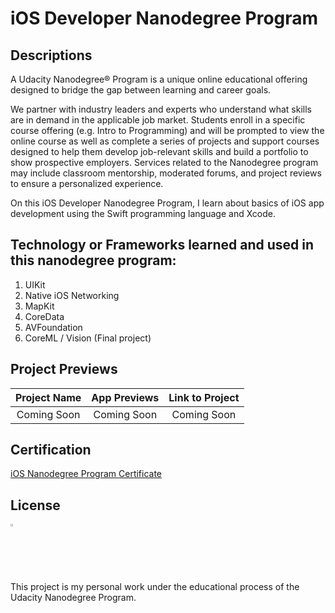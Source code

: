 # iOS Developer Nanodegree Program

## Descriptions

A Udacity Nanodegree® Program is a unique online educational offering designed to bridge the gap between learning and career goals.

We partner with industry leaders and experts who understand what skills are in demand in the applicable job market. Students enroll in a specific course offering (e.g. Intro to Programming) and will be prompted to view the online course as well as complete a series of projects and support courses designed to help them develop job-relevant skills and build a portfolio to show prospective employers. Services related to the Nanodegree program may include classroom mentorship, moderated forums, and project reviews to ensure a personalized experience.

On this iOS Developer Nanodegree Program, I learn about basics of iOS app development using the Swift programming language and Xcode.

## Technology or Frameworks learned and used in this nanodegree program:

1. UIKit
2. Native iOS Networking
3. MapKit
4. CoreData
5. AVFoundation
6. CoreML / Vision (Final project)

## Project Previews

| Project Name        | App Previews          | Link to Project |
| :-------------: |:-------------:| :-------------:|
| Coming Soon    | Coming Soon | Coming Soon |

## Certification

[iOS Nanodegree Program Certificate](https://confirm.udacity.com/ZFARDDNU)

## License

<img src="https://user-images.githubusercontent.com/63455298/132976910-f942a02e-2b05-4bc8-b783-af005d6dd251.png" width= "2%"/> 

This project is my personal work under the educational process of the Udacity Nanodegree Program. 
